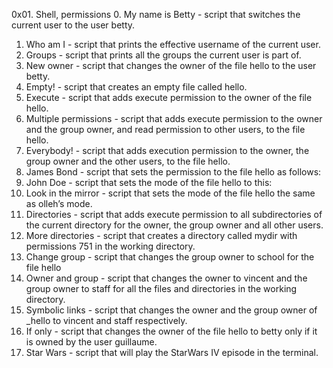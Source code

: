0x01. Shell, permissions
0. My name is Betty - script that switches the current user to the user betty.
1. Who am I - script that prints the effective username of the current user.
2. Groups - script that prints all the groups the current user is part of.
3. New owner - script that changes the owner of the file hello to the user betty.
4. Empty! - script that creates an empty file called hello.
5. Execute - script that adds execute permission to the owner of the file hello.
6. Multiple permissions - script that adds execute permission to the owner and the group owner, and read permission to other users, to the file hello.
7. Everybody! - script that adds execution permission to the owner, the group owner and the other users, to the file hello.
8. James Bond - script that sets the permission to the file hello as follows:
9. John Doe - script that sets the mode of the file hello to this:
10. Look in the mirror - script that sets the mode of the file hello the same as olleh’s mode.
11. Directories - script that adds execute permission to all subdirectories of the current directory for the owner, the group owner and all other users.
12. More directories - script that creates a directory called mydir with permissions 751 in the working directory.
13. Change group - script that changes the group owner to school for the file hello
14. Owner and group - script that changes the owner to vincent and the group owner to staff for all the files and directories in the working directory.
15. Symbolic links - script that changes the owner and the group owner of _hello to vincent and staff respectively.
16. If only - script that changes the owner of the file hello to betty only if it is owned by the user guillaume.
17. Star Wars - script that will play the StarWars IV episode in the terminal.
